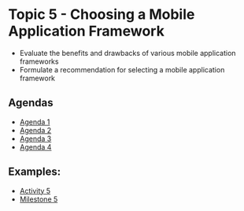 # Topic 5 - Choosing a Mobile Application Framework

- Evaluate the benefits and drawbacks of various mobile application frameworks
- Formulate a recommendation for selecting a mobile application framework

## Agendas

- [Agenda 1](agenda1.md)
- [Agenda 2](agenda2.md)
- [Agenda 3](agenda3.md)
- [Agenda 4](agenda4.md)

## Examples:

- [Activity 5](activity05.md)
- [Milestone 5](milestone05.md)
